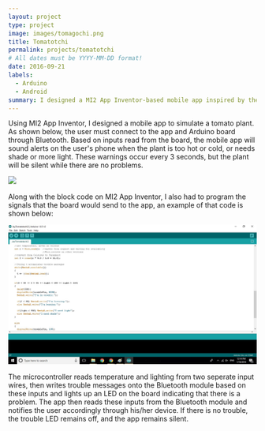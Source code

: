 ```yaml
---
layout: project
type: project
image: images/tomagochi.png
title: Tomatotchi
permalink: projects/tomatotchi
# All dates must be YYYY-MM-DD format!
date: 2016-09-21
labels:
  - Arduino
  - Android
summary: I designed a MI2 App Inventor-based mobile app inspired by the Tomagotchi toy, and implemented it with an Arduino microcontroller.
---
```


Using MI2 App Inventor, I designed a mobile app to simulate a tomato plant. As shown below, the user must connect to the app and Arduino board through Bluetooth. Based on inputs read from the board, the mobile app will sound alerts on the user's phone when the plant is too hot or cold, or needs shade or more light. These warnings occur every 3 seconds, but the plant will be silent while there are no problems.

<img class="ui floated image" src="../images/tomatotchi.png">

Along with the block code on MI2 App Inventor, I also had to program the signals that the board would send to the app, an example of that code is shown below:

<img class="ui floated image" src="../images/arduinotomato.jpg">

The microcontroller reads temperature and lighting from two seperate input wires, then writes trouble messages onto the Bluetooth module based on these inputs and lights up an LED on the board indicating that there is a problem. The app then reads these inputs from the Bluetooth module and notifies the user accordingly through his/her device. If there is no trouble, the trouble LED remains off, and the app remains silent.

